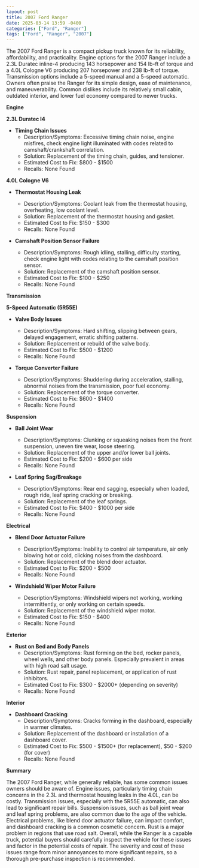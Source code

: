 ```yaml
---
layout: post
title: 2007 Ford Ranger
date: 2025-03-14 13:59 -0400
categories: ["Ford", "Ranger"]
tags: ["Ford", "Ranger", "2007"]
---
```

The 2007 Ford Ranger is a compact pickup truck known for its reliability, affordability, and practicality. Engine options for the 2007 Ranger include a 2.3L Duratec inline-4 producing 143 horsepower and 154 lb-ft of torque and a 4.0L Cologne V6 producing 207 horsepower and 238 lb-ft of torque. Transmission options include a 5-speed manual and a 5-speed automatic. Owners often praise the Ranger for its simple design, ease of maintenance, and maneuverability. Common dislikes include its relatively small cabin, outdated interior, and lower fuel economy compared to newer trucks.

**Engine**

**2.3L Duratec I4**

*   **Timing Chain Issues**
    *   Description/Symptoms: Excessive timing chain noise, engine misfires, check engine light illuminated with codes related to camshaft/crankshaft correlation.
    *   Solution: Replacement of the timing chain, guides, and tensioner.
    *   Estimated Cost to Fix: $800 - $1500
    *   Recalls: None Found

**4.0L Cologne V6**

*   **Thermostat Housing Leak**
    *   Description/Symptoms: Coolant leak from the thermostat housing, overheating, low coolant level.
    *   Solution: Replacement of the thermostat housing and gasket.
    *   Estimated Cost to Fix: $150 - $300
    *   Recalls: None Found

*   **Camshaft Position Sensor Failure**
    *   Description/Symptoms: Rough idling, stalling, difficulty starting, check engine light with codes relating to the camshaft position sensor.
    *   Solution: Replacement of the camshaft position sensor.
    *   Estimated Cost to Fix: $100 - $250
    *   Recalls: None Found

**Transmission**

**5-Speed Automatic (5R55E)**

*   **Valve Body Issues**
    *   Description/Symptoms: Hard shifting, slipping between gears, delayed engagement, erratic shifting patterns.
    *   Solution: Replacement or rebuild of the valve body.
    *   Estimated Cost to Fix: $500 - $1200
    *   Recalls: None Found

*   **Torque Converter Failure**
    *   Description/Symptoms: Shuddering during acceleration, stalling, abnormal noises from the transmission, poor fuel economy.
    *   Solution: Replacement of the torque converter.
    *   Estimated Cost to Fix: $600 - $1400
    *   Recalls: None Found

**Suspension**

*   **Ball Joint Wear**
    *   Description/Symptoms: Clunking or squeaking noises from the front suspension, uneven tire wear, loose steering.
    *   Solution: Replacement of the upper and/or lower ball joints.
    *   Estimated Cost to Fix: $200 - $600 per side
    *   Recalls: None Found

*   **Leaf Spring Sag/Breakage**
    *   Description/Symptoms: Rear end sagging, especially when loaded, rough ride, leaf spring cracking or breaking.
    *   Solution: Replacement of the leaf springs.
    *   Estimated Cost to Fix: $400 - $1000 per side
    *   Recalls: None Found

**Electrical**

*   **Blend Door Actuator Failure**
    *   Description/Symptoms: Inability to control air temperature, air only blowing hot or cold, clicking noises from the dashboard.
    *   Solution: Replacement of the blend door actuator.
    *   Estimated Cost to Fix: $200 - $500
    *   Recalls: None Found

*   **Windshield Wiper Motor Failure**
    *   Description/Symptoms: Windshield wipers not working, working intermittently, or only working on certain speeds.
    *   Solution: Replacement of the windshield wiper motor.
    *   Estimated Cost to Fix: $150 - $400
    *   Recalls: None Found

**Exterior**

*   **Rust on Bed and Body Panels**
    *   Description/Symptoms: Rust forming on the bed, rocker panels, wheel wells, and other body panels. Especially prevalent in areas with high road salt usage.
    *   Solution: Rust repair, panel replacement, or application of rust inhibitors.
    *   Estimated Cost to Fix: $300 - $2000+ (depending on severity)
    *   Recalls: None Found

**Interior**

*   **Dashboard Cracking**
    *   Description/Symptoms: Cracks forming in the dashboard, especially in warmer climates.
    *   Solution: Replacement of the dashboard or installation of a dashboard cover.
    *   Estimated Cost to Fix: $500 - $1500+ (for replacement), $50 - $200 (for cover)
    *   Recalls: None Found

**Summary**

The 2007 Ford Ranger, while generally reliable, has some common issues owners should be aware of. Engine issues, particularly timing chain concerns in the 2.3L and thermostat housing leaks in the 4.0L, can be costly. Transmission issues, especially with the 5R55E automatic, can also lead to significant repair bills. Suspension issues, such as ball joint wear and leaf spring problems, are also common due to the age of the vehicle. Electrical problems, like blend door actuator failure, can impact comfort, and dashboard cracking is a common cosmetic concern. Rust is a major problem in regions that use road salt. Overall, while the Ranger is a capable truck, potential buyers should carefully inspect the vehicle for these issues and factor in the potential costs of repair. The severity and cost of these issues range from minor annoyances to more significant repairs, so a thorough pre-purchase inspection is recommended.

